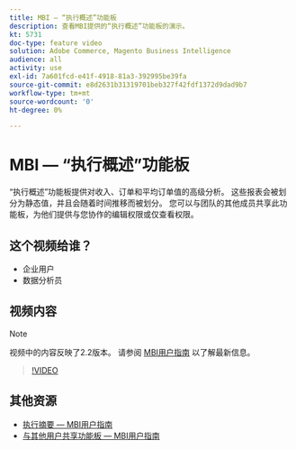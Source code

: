 ```yaml
---
title: MBI — “执行概述”功能板
description: 查看MBI提供的“执行概述”功能板的演示。
kt: 5731
doc-type: feature video
solution: Adobe Commerce, Magento Business Intelligence
audience: all
activity: use
exl-id: 7a601fcd-e41f-4918-81a3-392995be39fa
source-git-commit: e8d2631b31319701beb327f42fdf1372d9dad9b7
workflow-type: tm+mt
source-wordcount: '0'
ht-degree: 0%

---
```


# MBI — “执行概述”功能板

“执行概述”功能板提供对收入、订单和平均订单值的高级分析。 这些报表会被划分为静态值，并且会随着时间推移而被划分。 您可以与团队的其他成员共享此功能板，为他们提供与您协作的编辑权限或仅查看权限。

## 这个视频给谁？

- 企业用户
- 数据分析员

## 视频内容

>[!NOTE]
>
>视频中的内容反映了2.2版本。 请参阅 [MBI用户指南](https://experienceleague.adobe.com/docs/commerce-business-intelligence/mbi/guide-overview.html) 以了解最新信息。

>[!VIDEO](https://video.tv.adobe.com/v/35986?quality=12&learn=on)

## 其他资源

- [执行摘要 — MBI用户指南](https://experienceleague.adobe.com/docs/commerce-business-intelligence/mbi/build/dashboards/dashboards-pro.html#executive-summary-(guest-checkout-allowed))
- [与其他用户共享功能板 — MBI用户指南](https://experienceleague.adobe.com/docs/commerce-business-intelligence/mbi/build/dashboards/share-dashboard-with-users.html)
